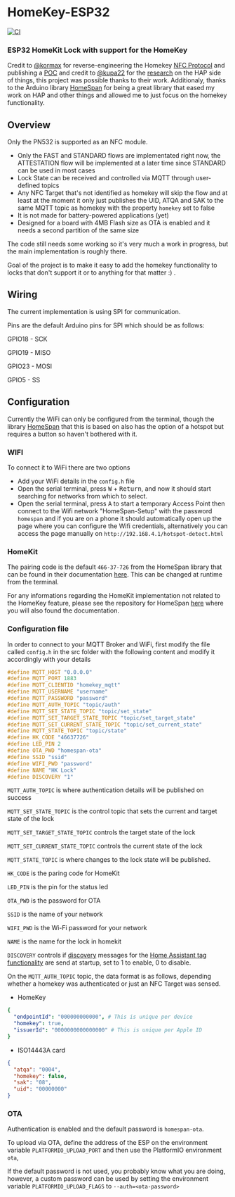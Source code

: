# HomeKey-ESP32
[![CI](https://github.com/rednblkx/HomeKey-ESP32/actions/workflows/main.yml/badge.svg?branch=main)](https://github.com/rednblkx/HomeKey-ESP32/actions/workflows/main.yml)
### ESP32 HomeKit Lock with support for the HomeKey

Credit to [@kormax](https://github.com/kormax) for reverse-engineering the Homekey [NFC Protocol](https://github.com/kormax/apple-home-key) and publishing a [POC](https://github.com/kormax/apple-home-key-reader) and credit to [@kupa22](https://github.com/kupa22) for the [research](https://github.com/kupa22/apple-homekey) on the HAP side of things, this project was possible thanks to their work.
Additionaly, thanks to the Arduino library [HomeSpan](https://github.com/HomeSpan/HomeSpan) for being a great library that eased my work on HAP and other things and allowed me to just focus on the homekey functionality.

## Overview

Only the PN532 is supported as an NFC module.

- Only the FAST and STANDARD flows are implementated right now, the ATTESTATION flow will be implemented at a later time since STANDARD can be used in most cases
- Lock State can be received and controlled via MQTT through user-defined topics
- Any NFC Target that's not identified as homekey will skip the flow and at least at the moment it only just publishes the UID, ATQA and SAK to the same MQTT topic as homekey with the property `homekey` set to false
- It is not made for battery-powered applications (yet)
- Designed for a board with 4MB Flash size as OTA is enabled and it needs a second partition of the same size

The code still needs some working so it's very much a work in progress, but the main implementation is roughly there.

Goal of the project is to make it easy to add the homekey functionality to locks that don't support it or to anything for that matter :) .

## Wiring

The current implementation is using SPI for communication.

Pins are the default Arduino pins for SPI which should be as follows:

GPIO18 - SCK

GPIO19 - MISO

GPIO23 - MOSI

GPIO5 - SS

## Configuration

Currently the WiFi can only be configured from the terminal, though the library [HomeSpan](https://github.com/HomeSpan/HomeSpan) that this is based on also has the option of a hotspot but requires a button so haven't bothered with it.

### WIFI

To connect it to WiFi there are two options
- Add your WiFi details in the `config.h` file
- Open the serial terminal, press <kbd>W</kbd> + <kbd>Return</kbd>, and now it should start searching for networks from which to select.
- Open the serial terminal, press <kbd>A</kbd> to start a temporary Access Point then connect to the Wifi network "HomeSpan-Setup" with the password `homespan` and if you are on a phone it should automatically open up the page where you can configure the Wifi credentials, alternatively you can access the page manually on `http://192.168.4.1/hotspot-detect.html`

### HomeKit

The pairing code is the default `466-37-726` from the HomeSpan library that can be found in their documentation [here](https://github.com/HomeSpan/HomeSpan/blob/master/docs/UserGuide.md#pairing-to-homekit). This can be changed at runtime from the terminal. 

For any informations regarding the HomeKit implementation not related to the HomeKey feature, please see the repository for HomeSpan [here](https://github.com/HomeSpan/HomeSpan) where you will also found the documentation.

### Configuration file

In order to connect to your MQTT Broker and WiFi, first modify the file called `config.h` in the src folder with the following content and modify it accordingly with your details

```cpp
#define MQTT_HOST "0.0.0.0"
#define MQTT_PORT 1883
#define MQTT_CLIENTID "homekey_mqtt"
#define MQTT_USERNAME "username"
#define MQTT_PASSWORD "password"
#define MQTT_AUTH_TOPIC "topic/auth"
#define MQTT_SET_STATE_TOPIC "topic/set_state"
#define MQTT_SET_TARGET_STATE_TOPIC "topic/set_target_state"
#define MQTT_SET_CURRENT_STATE_TOPIC "topic/set_current_state"
#define MQTT_STATE_TOPIC "topic/state"
#define HK_CODE "46637726"
#define LED_PIN 2
#define OTA_PWD "homespan-ota"
#define SSID "ssid"
#define WIFI_PWD "password"
#define NAME "HK Lock"
#define DISCOVERY "1"
```

 `MQTT_AUTH_TOPIC` is where authentication details will be published on success
 
 `MQTT_SET_STATE_TOPIC` is the control topic that sets the current and target state of the lock

 `MQTT_SET_TARGET_STATE_TOPIC` controls the target state of the lock

 `MQTT_SET_CURRENT_STATE_TOPIC` controls the current state of the lock
 
 `MQTT_STATE_TOPIC` is where changes to the lock state will be published.
 
 `HK_CODE` is the paring code for HomeKit
 
 `LED_PIN` is the pin for the status led

 `OTA_PWD` is the password for OTA

 `SSID` is the name of your network
 
 `WIFI_PWD` is the Wi-Fi password for your network

 `NAME` is the name for the lock in homekit
 
 `DISCOVERY` controls if [discovery](https://www.home-assistant.io/integrations/tag.mqtt/) messages for the [Home Assistant tag functionality](https://www.home-assistant.io/integrations/tag/) are send at startup, set to 1 to enable, 0 to disable.

On the `MQTT_AUTH_TOPIC` topic, the data format is as follows, depending whether a homekey was authenticated or just an NFC Target was sensed.

- HomeKey
```yaml
{
  "endpointId": "000000000000", # This is unique per device
  "homekey": true,
  "issuerId": "0000000000000000" # This is unique per Apple ID
}
```
- ISO14443A card
```json
{
  "atqa": "0004",
  "homekey": false,
  "sak": "08",
  "uid": "00000000"
}
```

### OTA

Authentication is enabled and the default password is `homespan-ota`.

To upload via OTA, define the address of the ESP on the environment variable `PLATFORMIO_UPLOAD_PORT` and then use the PlatformIO environment `ota`, 

If the default password is not used, you probably know what you are doing, however, a custom password can be used by setting the environment variable `PLATFORMIO_UPLOAD_FLAGS` to `--auth=<ota-password>`

